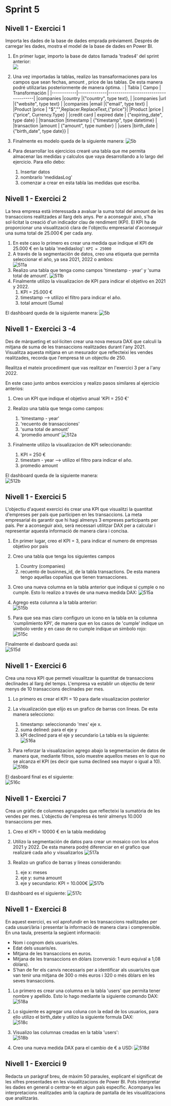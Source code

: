 # Sprint 5

## Nivell 1 - Exercici 1

Importa les dades de la base de dades emprada prèviament. Després de carregar les dades, mostra el model de la base de dades en Power BI.

1. En primer lugar, importo la base de datos llamada 'trades4' del sprint anterior:        
![](files_5/s5-a.png)

2. Una vez importadas la tablas, realizo las transaformaciones para los campos que sean fechas, amount , price de las tablas. De esta manera podré utilizarlas posteriormente de manera óptima. :
|  Tabla     |  Campo       |     Transformación                   |
|------------|--------------|--------------------------------------|
|companies   |country       |{"country", type text},               |
|companies   |url           |{"website", type text}                |
|companies   |email         |{"email", type text}                  |
|Product     |price         | "$","",Replacer.ReplaceText,{"price"}|
|Product     |price         | {"price", Currency.Type}             |
|credit card | expired date | {"expiring_date", type date}         |
|transaction |timestamp     | {"timestamp", type datetime}         |
|transaction |amount        | {"amount", type number}              |
|users       |birth_date    | {"birth_date", type date}}           |

3. Finalmente es modelo queda de la siguiente manera:
![5b](files_5/s5-b.png)


4. Para desarrollar los ejercicios crearé una tabla que me permita almacenar las medidas y calculos que vaya desarrollando a lo largo del ejercicio. Para ello debo:
   1. Insertar datos
   2. nombrarlo 'medidasLog'
   3. comenzar a crear en esta tabla las medidas que escriba.

## Nivell 1 - Exercici 2

La teva empresa està interessada a avaluar la suma total del amount de les transaccions realitzades al llarg dels anys. Per a aconseguir això, s'ha sol·licitat la creació d'un indicador clau de rendiment (KPI). El KPI ha de proporcionar una visualització clara de l'objectiu empresarial d'aconseguir una suma total de 25.000 € per cada any.

1. En este caso lo primero es crear una medida que indique el KPI de 25.000 € en la tabla 'medidaslog': ```KPI = 25000```
2. A través de la segmentación de datos, creo una etiqueta que permita seleccionar el año, ya sea 2021, 2022 o ambos:       
![511a](files_5/1a.png)
3. Realizo una tabla que tenga como campos 'timestamp - year' y 'suma total de amount'. 
![511b](files_5/511b.png)
4. Finalmente utilizo la visualizacion de KPI para indicar el objetivo en 2021 y 2022.
   1. KPI = 25.000 €
   2. timestamp --> utilizo el filtro para indicar el año.
   3. total amount (Suma)

El dashboard queda de la siguiente manera:
![5b](files_5/s5n1e1.png)



## Nivell 1 - Exercici 3 -4 

Des de màrqueting et sol·liciten crear una nova mesura DAX que calculi la mitjana de suma de les transaccions realitzades durant l'any 2021. Visualitza aquesta mitjana en un mesurador que reflecteixi les vendes realitzades, recorda que l'empresa té un objectiu de 250.

Realitza el mateix procediment que vas realitzar en l'exercici 3 per a l'any 2022.

En este caso junto ambos exercicios y realizo pasos similares al ejercicio anterios:

1. Creo un KPI que indique el objetivo anual 'KPI = 250 €'

2. Realizo una tabla que tenga como campos:
   1. 'timestamp - year'
   2. 'recuento de transacciones'
   3. 'suma total de amount'
   4. 'promedio amount'
![512a](files_5/512a.png)

3. Finalmente utilizo la visualizacion de KPI seleccionando:
   1. KPI = 250 €
   2. timestam - year --> utilizo el filtro para indicar el año.
   3. promedio amount

El dashboard queda de la siguiente manera:      
![512b](files_5/512b.png)

## Nivell 1 - Exercici 5

L'objectiu d'aquest exercici és crear una KPI que visualitzi la quantitat d'empreses per país que participen en les transaccions. La meta empresarial és garantir que hi hagi almenys 3 empreses participants per país. Per a aconseguir això, serà necessari utilitzar DAX per a calcular i representar aquesta informació de manera clara i concisa.

1. En primer lugar, creo el KPI = 3, para indicar el numero de empresas objetivo por pais
2. Creo una tabla que tenga los siguientes campos
   1. Country (companies)
   2. recuento de businnes_id, de la tabla transactions. De esta manera tengo aquellas copañias que tienen transacciones.
3. Creo una nueva columna en la tabla anterior que indique si cumple o no cumple. Esto lo realizo a través de una nueva medida DAX:
![515a](files_5/515a.png)
4. Agrego esta columna a la tabla anterior:         
![515b](files_5/515b.png)

5. Para que sea mas claro configuro un icono en la tabla en la columna 'cumplimiento KPI', de manera que en los casos de 'cumple' indique un simbolo verde y en caso de no cumple indique un simbolo rojo:        
![515c](files_5/515c.png)

Finalmente el dasboard queda así:       
![515d](files_5/515d.png)



## Nivell 1 - Exercici 6
Crea una nova KPI que permeti visualitzar la quantitat de transaccions declinades al llarg del temps. L'empresa va establir un objectiu de tenir menys de 10 transaccions declinades per mes.

1. Lo primero es crear el KPI = 10 para darle visualizacion posterior
2. La visualización que elijo es un grafico de barras con lineas. De esta manera selecciono:
   1. timestamp: seleccionando 'mes' eje x.
   2. suma delined: para el eje y
   3. kPI declined para el eje y secundario
La tabla es la siguiente:       
![516a](files_5/516a.png)

3. Para reforzar la visualizacion agrego abajo la segmentacion de datos de manera que, mediante filtros, solo muestre aquellos meses en lo que no se alcanza el KPI (es decir que suma declined sea mayor o igual a 10). 
![516b](files_5/516b.png)

El dasboard final es el siguiente:      
![516c](files_5/516c.png)


## Nivell 1 - Exercici 7

Crea un gràfic de columnes agrupades que reflecteixi la sumatòria de les vendes per mes. L'objectiu de l'empresa és tenir almenys 10.000 transaccions per mes.

1. Creo el KPI = 10000 € en la tabla medidalog
2. Utilizo la segmentación de datos para crear un mosaico con los años 2021 y 2022. De esta manera podré diferenciar en el grafico que realizaré cada año y visualizarlos
![517a](files_5/517a.png)

3. Realizo un grafico de barras y lineas considerando:
   1. eje x: meses
   2. eje y: suma amount
   3. eje y secundario: KPI = 10.000€
![517b](files_5/517b.png)

El dashboard es el siguiente: 
![517c](files_5/517c.png)

## Nivell 1 - Exercici 8
En aquest exercici, es vol aprofundir en les transaccions realitzades per cada usuari/ària i presentar la informació de manera clara i comprensible. En una taula, presenta la següent informació:

- Nom i cognom dels usuaris/es.
- Edat dels usuaris/es.
- Mitjana de les transaccions en euros.
- Mitjana de les transaccions en dòlars (conversió: 1 euro equival a 1,08 dòlars).
- S'han de fer els canvis necessaris per a identificar als usuaris/es que van tenir una mitjana de 300 o més euros i 320 o més dòlars en les seves transaccions.

1. Lo primero es crear una columna en la tabla 'users' que permita tener nombre y apellido. Esto lo hago mediante la siguiente comando DAX:
![518a](files_5/518a.png)

2. Lo siguiente es agregar una coluna con la edad de los usuarios, para ello utilizo el birth_date y utilizo la siguiente formula DAX:      
![518c](files_5/518c.png)

3. Visualizo las columnas creadas en la tabla 'users':      
![518b](files_5/518b.png)

4. Creo una nueva medida DAX para el cambio de € a USD:
![518d](files_5/518d.png)




## Nivell 1 - Exercici 9
Redacta un paràgraf breu, de màxim 50 paraules, explicant el significat de les xifres presentades en les visualitzacions de Power BI. Pots interpretar les dades en general o centrar-te en algun país específic. Acompanya les interpretacions realitzades amb la captura de pantalla de les visualitzacions que analitzaràs.
